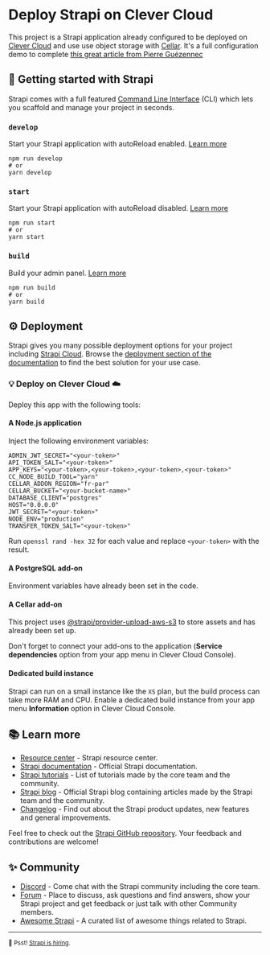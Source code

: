 # Deploy Strapi on Clever Cloud

This project is a Strapi application already configured to be deployed on [Clever Cloud](https://www.clever-cloud.com) and use use object storage with [Cellar](https://developers.clever-cloud.com/doc/addons/cellar/). It's a full configuration demo to complete [this great article from Pierre Guézennec](https://www.camino.dev/blog/deployer-cms-strapi-clever-cloud)

## 🚀 Getting started with Strapi

Strapi comes with a full featured [Command Line Interface](https://docs.strapi.io/dev-docs/cli) (CLI) which lets you scaffold and manage your project in seconds.

### `develop`

Start your Strapi application with autoReload enabled. [Learn more](https://docs.strapi.io/dev-docs/cli#strapi-develop)

```
npm run develop
# or
yarn develop
```

### `start`

Start your Strapi application with autoReload disabled. [Learn more](https://docs.strapi.io/dev-docs/cli#strapi-start)

```
npm run start
# or
yarn start
```

### `build`

Build your admin panel. [Learn more](https://docs.strapi.io/dev-docs/cli#strapi-build)

```
npm run build
# or
yarn build
```

## ⚙️ Deployment

Strapi gives you many possible deployment options for your project including [Strapi Cloud](https://cloud.strapi.io). Browse the [deployment section of the documentation](https://docs.strapi.io/dev-docs/deployment) to find the best solution for your use case.

### 💡 Deploy on Clever Cloud ☁️

Deploy this app with the following tools:

#### A Node.js application

Inject the following environment variables:

```bas
ADMIN_JWT_SECRET="<your-token>"
API_TOKEN_SALT="<your-token>"
APP_KEYS="<your-token>,<your-token>,<your-token>,<your-token>"
CC_NODE_BUILD_TOOL="yarn"
CELLAR_ADDON_REGION="fr-par"
CELLAR_BUCKET="<your-bucket-name>"
DATABASE_CLIENT="postgres"
HOST="0.0.0.0"
JWT_SECRET="<your-token>"
NODE_ENV="production"
TRANSFER_TOKEN_SALT="<your-token>"
```

Run `openssl rand -hex 32` for each value and replace `<your-token>` with the result.

#### A PostgreSQL add-on

Environment variables have already been set in the code.

#### A Cellar add-on

This project uses [@strapi/provider-upload-aws-s3](https://www.npmjs.com/package/@strapi/provider-upload-aws-s3) to store assets and has already been set up.

Don't forget to connect your add-ons to the application (**Service dependencies** option from your app menu in Clever Cloud Console).

#### Dedicated build instance

Strapi can run on a small instance like the `XS` plan, but the build process can take more RAM and CPU. Enable a dedicated build instance from your app menu **Information** option in Clever Cloud Console.

## 📚 Learn more

- [Resource center](https://strapi.io/resource-center) - Strapi resource center.
- [Strapi documentation](https://docs.strapi.io) - Official Strapi documentation.
- [Strapi tutorials](https://strapi.io/tutorials) - List of tutorials made by the core team and the community.
- [Strapi blog](https://strapi.io/blog) - Official Strapi blog containing articles made by the Strapi team and the community.
- [Changelog](https://strapi.io/changelog) - Find out about the Strapi product updates, new features and general improvements.

Feel free to check out the [Strapi GitHub repository](https://github.com/strapi/strapi). Your feedback and contributions are welcome!

## ✨ Community

- [Discord](https://discord.strapi.io) - Come chat with the Strapi community including the core team.
- [Forum](https://forum.strapi.io/) - Place to discuss, ask questions and find answers, show your Strapi project and get feedback or just talk with other Community members.
- [Awesome Strapi](https://github.com/strapi/awesome-strapi) - A curated list of awesome things related to Strapi.

---

<sub>🤫 Psst! [Strapi is hiring](https://strapi.io/careers).</sub>
